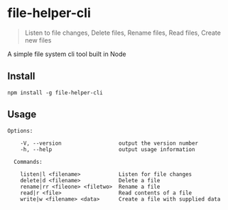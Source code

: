 # file-helper-cli
> Listen to file changes,
> Delete files,
> Rename files,
> Read files,
> Create new files

A simple file system cli tool built in Node

## Install

```
npm install -g file-helper-cli
```

## Usage

```
Options:

    -V, --version                  output the version number
    -h, --help                     output usage information

  Commands:

    listen|l <filename>            Listen for file changes
    delete|d <filename>            Delete a file
    rename|rr <fileone> <filetwo>  Rename a file
    read|r <file>                  Read contents of a file
    write|w <filename> <data>      Create a file with supplied data
```